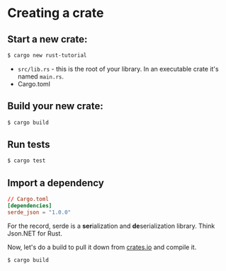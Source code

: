 # Creating a crate

## Start a new **crate**: 

```bash
$ cargo new rust-tutorial
```

* `src/lib.rs` - this is the root of your library. In an executable crate it's named `main.rs`.
* Cargo.toml

## Build your new crate: 

```bash
$ cargo build
```

## Run tests 

```bash
$ cargo test
```

## Import a dependency

```toml
// Cargo.toml
[dependencies]
serde_json = "1.0.0"
```

For the record, serde is a **ser**ialization and **de**serialization library. Think Json.NET for Rust.

Now, let's do a build to pull it down from [crates.io](crates.io) and compile it.
```bash
$ cargo build
```